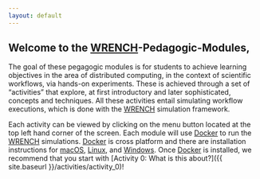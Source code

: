 ```yaml
---
layout: default
---
```

## Welcome to the [WRENCH](http://wrench-project.org)-Pedagogic-Modules,

The goal of these pegagogic modules is for students to achieve learning objectives in the area of distributed computing, in the context of scientific workflows, via hands-on experiments.
These is achieved through a set of “activities” that explore, at first introductory and later sophisticated, concepts and techniques. All these activities entail simulating workflow executions, which is done with the [WRENCH](http://wrench-project.org) simulation framework.

Each activity can be viewed by clicking on the menu button located at the top left hand corner of the screen. Each module will 
use [Docker](https://docker.com) to run the [WRENCH](http://wrench-project.org) simulations. [Docker](https://docker.com) is cross platform and there
are installation instructions for [macOS](https://docs.docker.com/docker-for-mac/install/), [Linux](https://docs.docker.com/install/linux/docker-ce/ubuntu/), 
and [Windows](https://docs.docker.com/docker-for-windows/install/). Once [Docker](https://docker.com) is installed, we recommend that you start with
[Activity 0: What is this about?]({{ site.baseurl }}/activities/activity_0)!

